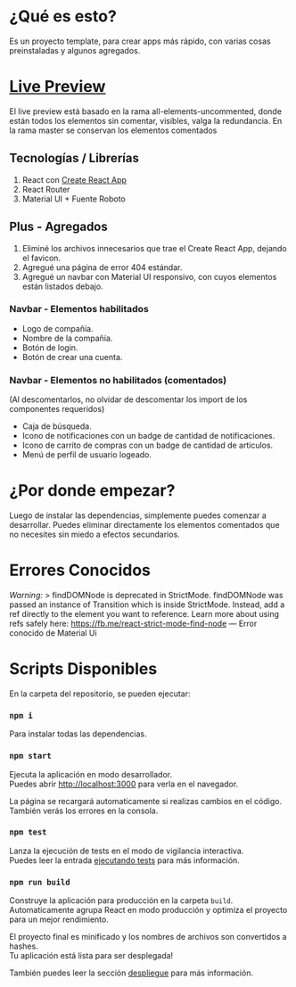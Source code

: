 # ¿Qué es esto?
Es un proyecto template, para crear apps más rápido, con varias cosas preinstaladas y algunos agregados.

# [Live Preview](https://santimedia01.github.io/React-ReactRouter-MaterialUI-Template)

El live preview está basado en la rama all-elements-uncommented, donde están todos los elementos sin comentar, visibles, valga la redundancia.
En la rama master se conservan los elementos comentados

## Tecnologías / Librerías
1. React con [Create React App](https://github.com/facebook/create-react-app) 
2. React Router
3. Material UI + Fuente Roboto

## Plus - Agregados
1. Eliminé los archivos innecesarios que trae el Create React App, dejando el favicon.
2. Agregué una página de error 404 estándar.
3. Agregué un navbar con Material UI responsivo, con cuyos elementos están listados debajo.
### Navbar - Elementos habilitados
- Logo de compañía.
- Nombre de la compañía.
- Botón de login.
- Botón de crear una cuenta.
### Navbar - Elementos no habilitados (comentados)
(Al descomentarlos, no olvidar de descomentar los import de los componentes requeridos)
- Caja de búsqueda.
- Icono de notificaciones con un badge de cantidad de notificaciones.
- Icono de carrito de compras con un badge de cantidad de articulos.
- Menú de perfil de usuario logeado.

# ¿Por donde empezar?

Luego de instalar las dependencias, simplemente puedes comenzar a desarrollar. 
Puedes eliminar directamente los elementos comentados que no necesites sin miedo a efectos secundarios.

# Errores Conocidos

_Warning:_ > findDOMNode is deprecated in StrictMode. findDOMNode was passed an instance of Transition which is inside StrictMode. Instead, add a ref directly to the element you want to reference. Learn more about using refs safely here: https://fb.me/react-strict-mode-find-node — Error conocido de Material Ui

# Scripts Disponibles

En la carpeta del repositorio, se pueden ejecutar:

### `npm i`

Para instalar todas las dependencias.

### `npm start`

Ejecuta la aplicación en modo desarrollador.<br />
Puedes abrir [http://localhost:3000](http://localhost:3000) para verla en el navegador.

La página se recargará automaticamente si realizas cambios en el código.<br />
También verás los errores en la consola.

### `npm test`

Lanza la ejecución de tests en el modo de vigilancia interactiva.<br />
Puedes leer la entrada [ejecutando tests](https://facebook.github.io/create-react-app/docs/running-tests) para más información.

### `npm run build`

Construye la aplicación para producción en la carpeta `build`.<br />
Automaticamente agrupa React en modo producción y optimiza el proyecto para un mejor rendimiento.

El proyecto final es minificado y los nombres de archivos son convertidos a hashes.<br />
Tu aplicación está lista para ser desplegada!

También puedes leer la sección [despliegue](https://facebook.github.io/create-react-app/docs/deployment) para más información.
